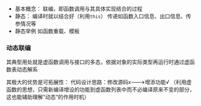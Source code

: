 - 基本概念：
	联编，即函数调用与其具体实现结合的过程
- 静态：
	编译时就以结合好（利用`this`）
	传递如函数入口信息、出口信息、传参情况等
- 静态举例
	如函数重载、模板

### 动态联编

其典型用处就是虚函数调用与接口的多态，依据对象的实际类型再运行时通过虚函数表动态解系

其极大的优势是可拓展性：
代码设计思路：修改源码x--->增添功能√
（利用虚函数的思想，只需新编译增设的功能到虚函数列表中而不必编译原来不变的部分，这也能辅助理解“动态“的作用时机）
